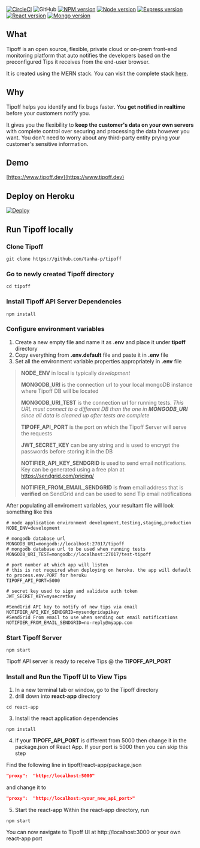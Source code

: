 [![CircleCI](https://circleci.com/gh/tanha-p/tipoff.svg?style=shield&circle-token=23f4783a253fd6663dc11c92af89dbb50f744915)](https://circleci.com/gh/tanha-p/tipoff)
![GitHub](https://img.shields.io/github/license/tanha-p/tipoff)
[![NPM version](https://img.shields.io/badge/npm-6.13.6-brightgreen.svg)](https://www.npmjs.com/)
[![Node version](https://img.shields.io/badge/node-12.14.0-brightgreen.svg)](https://nodejs.org/)
[![Express version](https://img.shields.io/badge/express-~4.17.1-brightgreen.svg)](https://expressjs.com/)
[![React version](https://img.shields.io/badge/react-^16.12.0-brightgreen.svg)](https://reactjs.org/)
[![Mongo version](https://img.shields.io/badge/mongoDB-4.2.2-brightgreen.svg)](https://www.mongodb.com/try/download/enterprise)

## What
Tipoff is an open source, flexible, private cloud or on-prem front-end monitoring platform that auto notifies the developers based on the preconfigured Tips it receives from the end-user browser.

It is created using the MERN stack. You can visit the complete stack [here](https://stackshare.io/tipoff/tipoff).

## Why
Tipoff helps you identify and fix bugs faster. You **get notified in realtime** before your customers notify you.

It gives you the flexibility to **keep the customer's data on your own servers** with complete control over securing and processing the data however you want. You don't need to worry about any third-party entity prying your customer's sensitive information.

## Demo
[https://www.tipoff.dev](https://www.tipoff.dev)

## Deploy on Heroku
[![Deploy](https://www.herokucdn.com/deploy/button.svg)](https://heroku.com/deploy)

## Run Tipoff locally
### Clone Tipoff
```
git clone https://github.com/tanha-p/tipoff
```
### Go to newly created Tipoff directory
```
cd tipoff
```
### Install Tipoff API Server Dependencies
```
npm install
```
### Configure environment variables
1. Create a new empty file and name it as **.env** and place it under **tipoff** directory
2. Copy everything from **.env.default** file and paste it in **.env** file
3. Set all the environment variable properties appropriately in **.env** file
>**NODE_ENV** in local is typically *development*
>
>**MONGODB_URI** is the connection url to your local mongoDB instance where Tipoff DB will be located
>
>**MONGODB_URI_TEST** is the connection url for running tests. *This URL must connect to a different DB than the one in **MONGODB_URI** since all data is cleaned up after tests are complete*
>
>**TIPOFF_API_PORT** is the port on which the Tipoff Server will serve the requests
>
>**JWT_SECRET_KEY** can be any string and is used to encrypt the passwords before storing it in the DB
>
>**NOTIFIER_API_KEY_SENDGRID** is used to send email notifications. Key can be generated using a free plan at https://sendgrid.com/pricing/
>
>**NOTIFIER_FROM_EMAIL_SENDGRID** is **from** email address that is **verified** on SendGrid and can be used to send Tip email notifications

After populating all enviroment variables, your resultant file will look something like this
```
# node application environment development,testing,staging,production
NODE_ENV=development

# mongodb database url
MONGODB_URI=mongodb://localhost:27017/tipoff
# mongodb database url to be used when running tests
MONGODB_URI_TEST=mongodb://localhost:27017/test-tipoff

# port number at which app will listen
# this is not required when deploying on heroku. the app will default to process.env.PORT for heroku
TIPOFF_API_PORT=5000

# secret key used to sign and validate auth token
JWT_SECRET_KEY=mysecretkey

#SendGrid API key to notify of new tips via email
NOTIFIER_API_KEY_SENDGRID=mysendgridapikey
#SendGrid From email to use when sending out email notifications
NOTIFIER_FROM_EMAIL_SENDGRID=no-reply@myapp.com
```
### Start Tipoff Server
```
npm start
```
Tipoff API server is ready to receive Tips @ the **TIPOFF_API_PORT**

### Install and Run the Tipoff UI to View Tips
1. In a new terminal tab or window, go to the Tipoff directory
2. drill down into **react-app** directory
```
cd react-app
```
3. Install the react application dependencies
```
npm install
```
4. If your **TIPOFF_API_PORT** is different from 5000 then change it in the package.json of React App. If your port is 5000 then you can skip this step

Find the following line in tipoff/react-app/package.json
```json
"proxy":  "http://localhost:5000"
```
and change it to
```json
"proxy":  "http://localhost:<your_new_api_port>"
```
5. Start the react-app
Within the react-app directory, run 
```
npm start
```
You can now navigate to Tipoff UI at http://localhost:3000 or your own react-app port
